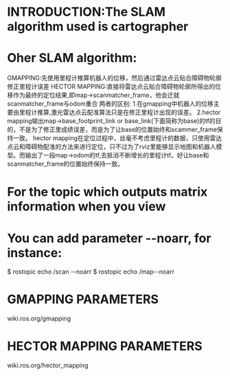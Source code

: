 # INTRODUCTION:The SLAM algorithm used is cartographer
# Oher SLAM algorithm:
  GMAPPING:先使用里程计推算机器人的位移，然后通过雷达点云贴合障碍物轮廓修正里程计误差
  HECTOR MAPPING:直接将雷达点云贴合障碍物轮廓所得出的位移作为最终的定位结果,即map→scanmatcher_frame，他会迁就scanmatcher_frame与odom重合
  两者的区别:
  1.在gmapping中机器人的位移主要由里程计推算,激光雷达点云配准算法只是在修正里程计出现的误差。
  2.hector mapping输出map→base_footprint_link or base_link(下面简称为base)的tf的目的，不是为了修正里成绩误差，而是为了让base的位置始终和scammer_frame保持一致。
  hector mapping在定位过程中，丝毫不考虑里程计的数据，只使用雷达点云和障碍物配准的方法来进行定位，只不过为了rviz里能够显示地图和机器人模型。而输出了一段map→odom的tf,去抵消不断增长的里程计tf。好让base和scanmatcher_frame的位置始终保持一致。


# For the topic which outputs matrix information when you view
# You can add parameter --noarr, for instance:
$ rostopic echo /scan --noarr
$ rostopic echo /map--noarr


# GMAPPING PARAMETERS
wiki.ros.org/gmapping
# HECTOR MAPPING PARAMETERS
wiki.ros.org/hector_mapping